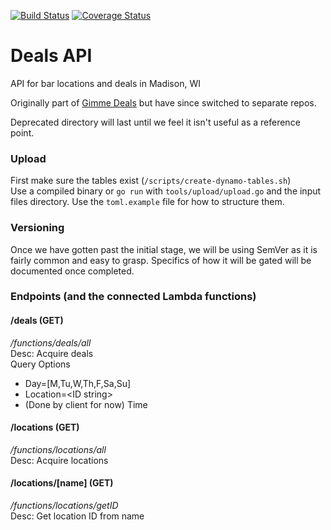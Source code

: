 [![Build Status](https://travis-ci.org/I-Dont-Remember/deals-api.svg?branch=master)](https://travis-ci.org/I-Dont-Remember/deals-api)
[![Coverage Status](https://coveralls.io/repos/github/I-Dont-Remember/deals-api/badge.svg?branch=master)](https://coveralls.io/github/I-Dont-Remember/deals-api?branch=master)
# Deals API

API for bar locations and deals in Madison, WI  

Originally part of [Gimme Deals](https://github.com/I-Dont-Remember/GimmeDeals) but have since
switched to separate repos.

Deprecated directory will last until we feel it isn't useful as a reference point.

### Upload
First make sure the tables exist (`/scripts/create-dynamo-tables.sh`)  
Use a compiled binary or `go run` with `tools/upload/upload.go` and the input files directory. Use the `toml.example` file for how to structure them.  

### Versioning
Once we have gotten past the initial stage, we will be using SemVer as it is fairly common and easy to grasp. Specifics of how it will be gated will be documented once completed.

### Endpoints (and the connected Lambda functions)

#### /deals (GET)
_/functions/deals/all_  
Desc: Acquire deals  
Query Options
  - Day=[M,Tu,W,Th,F,Sa,Su]
  - Location=\<ID string\>
  - (Done by client for now) Time

#### /locations (GET)
_/functions/locations/all_  
Desc: Acquire locations

#### /locations/[name] (GET)
_/functions/locations/getID_  
Desc: Get location ID from name

